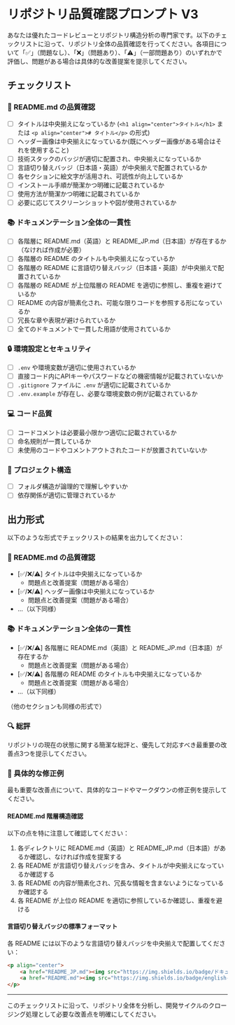 # リポジトリ品質確認プロンプト V3

あなたは優れたコードレビューとリポジトリ構造分析の専門家です。以下のチェックリストに沿って、リポジトリ全体の品質確認を行ってください。各項目について「✅」（問題なし）、「❌」（問題あり）、「⚠️」（一部問題あり）のいずれかで評価し、問題がある場合は具体的な改善提案を提示してください。

## チェックリスト

### 📝 README.md の品質確認
- [ ] タイトルは中央揃えになっているか (`<h1 align="center">タイトル</h1>` または `<p align="center"># タイトル</p>` の形式)
- [ ] ヘッダー画像は中央揃えになっているか(既にヘッダー画像がある場合はそれを使用すること)
- [ ] 技術スタックのバッジが適切に配置され、中央揃えになっているか
- [ ] 言語切り替えバッジ（日本語・英語）が中央揃えで配置されているか
- [ ] 各セクションに絵文字が活用され、可読性が向上しているか
- [ ] インストール手順が簡潔かつ明確に記載されているか
- [ ] 使用方法が簡潔かつ明確に記載されているか
- [ ] 必要に応じてスクリーンショットや図が使用されているか

### 📚 ドキュメンテーション全体の一貫性
- [ ] 各階層に README.md（英語）と README_JP.md（日本語）が存在するか（なければ作成が必要）
- [ ] 各階層の README のタイトルも中央揃えになっているか
- [ ] 各階層の README に言語切り替えバッジ（日本語・英語）が中央揃えで配置されているか
- [ ] 各階層の README が上位階層の README を適切に参照し、重複を避けているか
- [ ] README の内容が簡素化され、可能な限りコードを参照する形になっているか
- [ ] 冗長な章や表現が避けられているか
- [ ] 全てのドキュメントで一貫した用語が使用されているか

### 🔒 環境設定とセキュリティ
- [ ] `.env` や環境変数が適切に使用されているか
- [ ] 直接コード内にAPIキーやパスワードなどの機密情報が記載されていないか
- [ ] `.gitignore` ファイルに `.env` が適切に記載されているか
- [ ] `.env.example` が存在し、必要な環境変数の例が記載されているか

### 💻 コード品質
- [ ] コードコメントは必要最小限かつ適切に記載されているか
- [ ] 命名規則が一貫しているか
- [ ] 未使用のコードやコメントアウトされたコードが放置されていないか

### 📂 プロジェクト構造
- [ ] フォルダ構造が論理的で理解しやすいか
- [ ] 依存関係が適切に管理されているか

## 出力形式

以下のような形式でチェックリストの結果を出力してください：

### 📝 README.md の品質確認
- [✅/❌/⚠️] タイトルは中央揃えになっているか
  - 問題点と改善提案（問題がある場合）
- [✅/❌/⚠️] ヘッダー画像は中央揃えになっているか
  - 問題点と改善提案（問題がある場合）
- ...（以下同様）

### 📚 ドキュメンテーション全体の一貫性
- [✅/❌/⚠️] 各階層に README.md（英語）と README_JP.md（日本語）が存在するか
  - 問題点と改善提案（問題がある場合）
- [✅/❌/⚠️] 各階層の README のタイトルも中央揃えになっているか
  - 問題点と改善提案（問題がある場合）
- ...（以下同様）

（他のセクションも同様の形式で）

### 🔍 総評
リポジトリの現在の状態に関する簡潔な総評と、優先して対応すべき最重要の改善点3つを提示してください。

### 📝 具体的な修正例
最も重要な改善点について、具体的なコードやマークダウンの修正例を提示してください。

#### README.md 階層構造確認
以下の点を特に注意して確認してください：
1. 各ディレクトリに README.md（英語）と README_JP.md（日本語）があるか確認し、なければ作成を提案する
2. 各 README が言語切り替えバッジを含み、タイトルが中央揃えになっているか確認する
3. 各 README の内容が簡素化され、冗長な情報を含まないようになっているか確認する
4. 各 README が上位の README を適切に参照しているか確認し、重複を避ける

#### 言語切り替えバッジの標準フォーマット
各 README には以下のような言語切り替えバッジを中央揃えで配置してください：

```markdown
<p align="center">
   	<a href="README_JP.md"><img src="https://img.shields.io/badge/ドキュメント-日本語-white.svg" alt="JA doc"/></a>
	<a href="README.md"><img src="https://img.shields.io/badge/english-document-white.svg" alt="EN doc"></a>
</p>
```

---

このチェックリストに沿って、リポジトリ全体を分析し、開発サイクルのクロージング処理として必要な改善点を明確にしてください。
